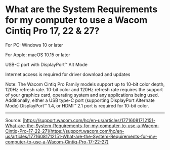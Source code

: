 # What are the System Requirements for my computer to use a Wacom Cintiq Pro 17, 22 & 27?

For PC: Windows 10 or later


For Apple: macOS 10.15 or later


USB-C port with DisplayPort™ Alt Mode


Internet access is required for driver download and updates


Note: The Wacom Cintiq Pro Family models support up to 10-bit color depth, 120Hz refresh rate. 10-bit color and 120Hz refresh rate requires the support of your graphics card, operating system and any applications being used. Additionally, either a USB type-C port (supporting DisplayPort Alternate Mode) DisplayPort™ 1.4, or HDMI™ 2.1 port is required for 10-bit color.

---
Source: [https://support.wacom.com/hc/en-us/articles/17716081712151-What-are-the-System-Requirements-for-my-computer-to-use-a-Wacom-Cintiq-Pro-17-22-27](https://support.wacom.com/hc/en-us/articles/17716081712151-What-are-the-System-Requirements-for-my-computer-to-use-a-Wacom-Cintiq-Pro-17-22-27)
